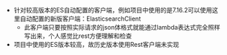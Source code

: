 - 针对较高版本的ES自动配置的客户端，例如项目中使用的是7.16.2可以使用这里自动配置的新版客户端：ElasticsearchClient
  - 此客户端只要按照实际请求的json体格式就能通过lambda表达式完全照样写出来，个人感觉比rest方便理解和检查
- 项目中使用的ES版本较高，故历史版本使用Rest客户端未实现